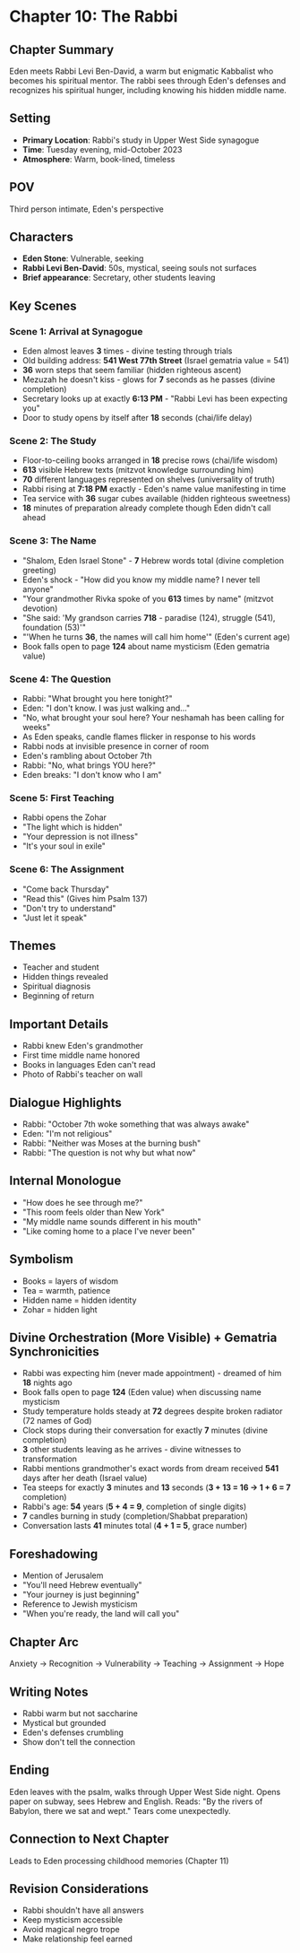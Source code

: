 # Chapter 10: The Rabbi

## Chapter Summary
Eden meets Rabbi Levi Ben-David, a warm but enigmatic Kabbalist who becomes his spiritual mentor. The rabbi sees through Eden's defenses and recognizes his spiritual hunger, including knowing his hidden middle name.

## Setting
- **Primary Location**: Rabbi's study in Upper West Side synagogue
- **Time**: Tuesday evening, mid-October 2023
- **Atmosphere**: Warm, book-lined, timeless

## POV
Third person intimate, Eden's perspective

## Characters
- **Eden Stone**: Vulnerable, seeking
- **Rabbi Levi Ben-David**: 50s, mystical, seeing souls not surfaces
- **Brief appearance**: Secretary, other students leaving

## Key Scenes

### Scene 1: Arrival at Synagogue
- Eden almost leaves **3** times - divine testing through trials
- Old building address: **541 West 77th Street** (Israel gematria value = 541)
- **36** worn steps that seem familiar (hidden righteous ascent)
- Mezuzah he doesn't kiss - glows for **7** seconds as he passes (divine completion)
- Secretary looks up at exactly **6:13 PM** - "Rabbi Levi has been expecting you"
- Door to study opens by itself after **18** seconds (chai/life delay)

### Scene 2: The Study
- Floor-to-ceiling books arranged in **18** precise rows (chai/life wisdom)
- **613** visible Hebrew texts (mitzvot knowledge surrounding him)
- **70** different languages represented on shelves (universality of truth)
- Rabbi rising at **7:18 PM** exactly - Eden's name value manifesting in time
- Tea service with **36** sugar cubes available (hidden righteous sweetness)
- **18** minutes of preparation already complete though Eden didn't call ahead

### Scene 3: The Name
- "Shalom, Eden Israel Stone" - **7** Hebrew words total (divine completion greeting)
- Eden's shock - "How did you know my middle name? I never tell anyone"
- "Your grandmother Rivka spoke of you **613** times by name" (mitzvot devotion)
- "She said: 'My grandson carries **718** - paradise (124), struggle (541), foundation (53)'"
- "'When he turns **36**, the names will call him home'" (Eden's current age)
- Book falls open to page **124** about name mysticism (Eden gematria value)

### Scene 4: The Question
- Rabbi: "What brought you here tonight?"
- Eden: "I don't know. I was just walking and..."
- "No, what brought your soul here? Your neshamah has been calling for weeks"
- As Eden speaks, candle flames flicker in response to his words
- Rabbi nods at invisible presence in corner of room
- Eden's rambling about October 7th
- Rabbi: "No, what brings YOU here?"
- Eden breaks: "I don't know who I am"

### Scene 5: First Teaching
- Rabbi opens the Zohar
- "The light which is hidden"
- "Your depression is not illness"
- "It's your soul in exile"

### Scene 6: The Assignment
- "Come back Thursday"
- "Read this" (Gives him Psalm 137)
- "Don't try to understand"
- "Just let it speak"

## Themes
- Teacher and student
- Hidden things revealed
- Spiritual diagnosis
- Beginning of return

## Important Details
- Rabbi knew Eden's grandmother
- First time middle name honored
- Books in languages Eden can't read
- Photo of Rabbi's teacher on wall

## Dialogue Highlights
- Rabbi: "October 7th woke something that was always awake"
- Eden: "I'm not religious"
- Rabbi: "Neither was Moses at the burning bush"
- Rabbi: "The question is not why but what now"

## Internal Monologue
- "How does he see through me?"
- "This room feels older than New York"
- "My middle name sounds different in his mouth"
- "Like coming home to a place I've never been"

## Symbolism
- Books = layers of wisdom
- Tea = warmth, patience
- Hidden name = hidden identity
- Zohar = hidden light

## Divine Orchestration (More Visible) + Gematria Synchronicities
- Rabbi was expecting him (never made appointment) - dreamed of him **18** nights ago
- Book falls open to page **124** (Eden value) when discussing name mysticism
- Study temperature holds steady at **72** degrees despite broken radiator (72 names of God)
- Clock stops during their conversation for exactly **7** minutes (divine completion)
- **3** other students leaving as he arrives - divine witnesses to transformation
- Rabbi mentions grandmother's exact words from dream received **541** days after her death (Israel value)
- Tea steeps for exactly **3** minutes and **13** seconds (**3 + 13 = 16 → 1 + 6 = 7** completion)
- Rabbi's age: **54** years (**5 + 4 = 9**, completion of single digits)
- **7** candles burning in study (completion/Shabbat preparation)
- Conversation lasts **41** minutes total (**4 + 1 = 5**, grace number)

## Foreshadowing
- Mention of Jerusalem
- "You'll need Hebrew eventually"
- "Your journey is just beginning"
- Reference to Jewish mysticism
- "When you're ready, the land will call you"

## Chapter Arc
Anxiety → Recognition → Vulnerability → Teaching → Assignment → Hope

## Writing Notes
- Rabbi warm but not saccharine
- Mystical but grounded
- Eden's defenses crumbling
- Show don't tell the connection

## Ending
Eden leaves with the psalm, walks through Upper West Side night. Opens paper on subway, sees Hebrew and English. Reads: "By the rivers of Babylon, there we sat and wept." Tears come unexpectedly.

## Connection to Next Chapter
Leads to Eden processing childhood memories (Chapter 11)

## Revision Considerations
- Rabbi shouldn't have all answers
- Keep mysticism accessible
- Avoid magical negro trope
- Make relationship feel earned